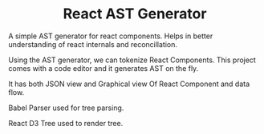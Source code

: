 <div align="center">
  <h1>React AST Generator</h1>
</div>
A simple AST generator for react components. Helps in better understanding of react internals and reconcillation.

Using the AST generator, we can tokenize React Components. This project comes with a code editor and it generates AST on the fly.

It has both JSON view and Graphical view Of React Component and data flow. 

Babel Parser used for tree parsing.

React D3 Tree used to render tree.
